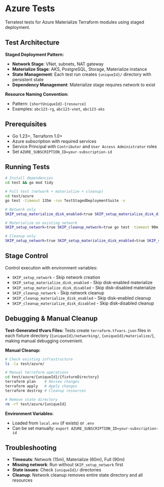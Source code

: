 # Azure Tests

Terratest tests for Azure Materialize Terraform modules using staged deployment.

## Test Architecture

**Staged Deployment Pattern:**
- **Network Stage**: VNet, subnets, NAT gateway
- **Materialize Stage**: AKS, PostgreSQL, Storage, Materialize instance
- **State Management**: Each test run creates `{uniqueId}/` directory with persistent state
- **Dependency Management**: Materialize stage requires network to exist

**Resource Naming Convention:**
- Pattern: `{shortUniqueId}-{resource}`
- Examples: `abc123-rg`, `abc123-vnet`, `abc123-aks`

## Prerequisites

- Go 1.23+, Terraform 1.0+
- Azure subscription with required services
- Service Principal with `Contributor` and `User Access Administrator` roles
- Set `AZURE_SUBSCRIPTION_ID=your-subscription-id`

## Running Tests

```bash
# Install dependencies
cd test && go mod tidy

# Full test (network + materialize + cleanup)
cd test/azure
go test -timeout 135m -run TestStagedDeploymentSuite -v

# Network only
SKIP_setup_materialize_disk_enabled=true SKIP_setup_materialize_disk_disabled=true SKIP_cleanup_network=true go test -timeout 30m -run TestStagedDeploymentSuite -v

# Materialize on existing network
SKIP_setup_network=true SKIP_cleanup_network=true go test -timeout 90m -run TestStagedDeploymentSuite -v

# Cleanup only
SKIP_setup_network=true SKIP_setup_materialize_disk_enabled=true SKIP_setup_materialize_disk_disabled=true go test -timeout 90m -run TestStagedDeploymentSuite -v
```

## Stage Control

Control execution with environment variables:
- `SKIP_setup_network` - Skip network creation
- `SKIP_setup_materialize_disk_enabled` - Skip disk-enabled materialize
- `SKIP_setup_materialize_disk_disabled` - Skip disk-disabled materialize
- `SKIP_cleanup_network` - Skip network cleanup
- `SKIP_cleanup_materialize_disk_enabled` - Skip disk-enabled cleanup
- `SKIP_cleanup_materialize_disk_disabled` - Skip disk-disabled cleanup

## Debugging & Manual Cleanup

**Test-Generated tfvars Files:**
Tests create `terraform.tfvars.json` files in each fixture directory (`{uniqueId}/networking/`, `{uniqueId}/materialize/`), making manual debugging convenient.

**Manual Cleanup:**
```bash
# Check existing infrastructure
ls -la test/azure/

# Manual terraform operations
cd test/azure/{uniqueId}/{fixtureDirectory}
terraform plan    # Review changes
terraform apply   # Apply changes
terraform destroy # Cleanup resources

# Remove state directory
rm -rf test/azure/{uniqueId}
```

**Environment Variables:**
- Loaded from `local.env` (if exists) or `.env`
- Can be set manually: `export AZURE_SUBSCRIPTION_ID=your-subscription-id`

## Troubleshooting

- **Timeouts**: Network (15m), Materialize (60m), Full (90m)
- **Missing network**: Run without `SKIP_setup_network` first
- **State issues**: Check `{uniqueId}/` directories
- **Cleanup**: Network cleanup removes entire state directory and all resources
